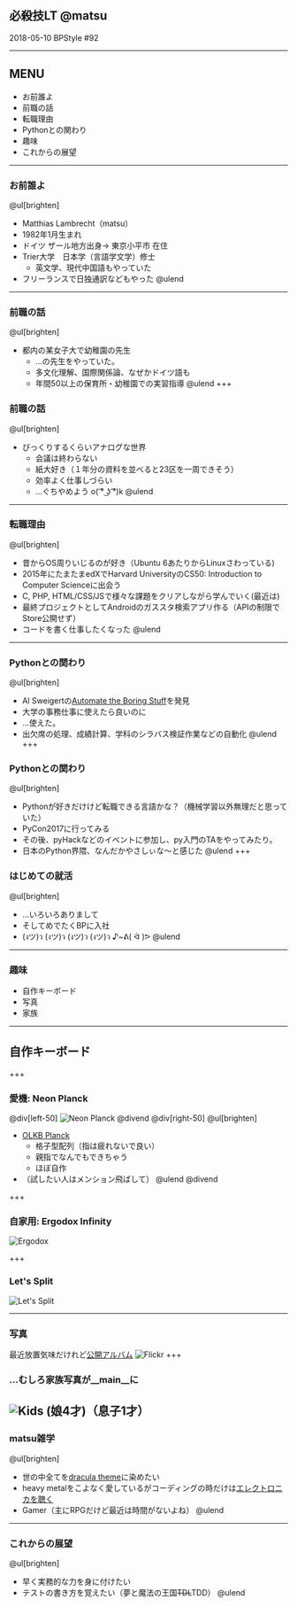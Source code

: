 ## 必殺技LT @matsu
2018-05-10 BPStyle #92

---
## MENU
 * お前誰よ
 * 前職の話
 * 転職理由
 * Pythonとの関わり
 * 趣味
 * これからの展望
---

### お前誰よ
@ul[brighten]
 * Matthias Lambrecht（matsu）
 * 1982年1月生まれ
 * ドイツ ザール地方出身-> 東京小平市 在住
 * Trier大学　日本学（言語学文学）修士
   * 英文学、現代中国語もやっていた
 * フリーランスで日独通訳などもやった
@ulend
---
### 前職の話
@ul[brighten]
  * 都内の某女子大で幼稚園の先生
    * ...の先生をやっていた。
    * 多文化理解、国際関係論、なぜかドイツ語も
    * 年間50以上の保育所・幼稚園での実習指導
@ulend
+++
### 前職の話
@ul[brighten]
  * びっくりするくらいアナログな世界
    * 会議は終わらない
    * 紙大好き（１年分の資料を並べると23区を一周できそう）
    * 効率よく仕事しづらい
    * ...ぐちやめよう o( ͡° ͜ʖ ͡°)k
@ulend

---
### 転職理由
@ul[brighten]
  * 昔からOS周りいじるのが好き（Ubuntu 6あたりからLinuxさわっている)
  * 2015年にたまたまedXでHarvard UniversityのCS50: Introduction to Computer Scienceに出会う
  * C, PHP, HTML/CSS/JSで様々な課題をクリアしながら学んでいく(最近は)
  * 最終プロジェクトとしてAndroidのガススタ検索アプリ作る（APIの制限でStore公開せず）
  * コードを書く仕事したくなった
@ulend
---
### Pythonとの関わり

@ul[brighten]
  * Al Sweigertの[Automate the Boring Stuff](https://automatetheboringstuff.com/)を発見
  * 大学の事務仕事に使えたら良いのに
  * ...使えた。
  * 出欠席の処理、成績計算、学科のシラバス検証作業などの自動化
@ulend
+++
### Pythonとの関わり
@ul[brighten]
  * Pythonが好きだけけど転職できる言語かな？（機械学習以外無理だと思っていた）
  * PyCon2017に行ってみる
  * その後、pyHackなどのイベントに参加し、py入門のTAをやってみたり。
  * 日本のPython界隈、なんだかやさしぃな〜と感じた
@ulend
+++
### はじめての就活
@ul[brighten]
  * ...いろいろありまして 
  * そしてめでたくBPに入社
  * (งツ)ว (งツ)ว (งツ)ว (งツ)ว ♪~ᕕ( ᐛ )ᕗ
@ulend

---
### 趣味
 * 自作キーボード
 * 写真
 * 家族

---
## 自作キーボード
+++
### 愛機: Neon Planck
@div[left-50]
![Neon Planck](git-pitch-bpstyle92/assets/planck_neon.jpg)
@divend
@div[right-50]
@ul[brighten]
  * [OLKB Planck](https://olkb.com/planck)
    * 格子型配列（指は疲れないで良い）
    * 親指でなんでもできちゃう
    * ほぼ自作
  * （試したい人はメンション飛ばして）
@ulend
@divend

+++
### 自家用: Ergodox Infinity
![Ergodox](git-pitch-bpstyle92/assets/ergodox.jpg)

+++
### Let's Split
![Let's Split](git-pitch-bpstyle92/assets/letssplit_mac.jpg)

---
### 写真
最近放置気味だけれど[公開アルバム](https://www.flickr.com/people/sandocap/)
![Flickr](git-pitch-bpstyle92/assets/flickr_title.png)
+++
### ...むしろ家族写真が__main__に 
![Kids](git-pitch-bpstyle92/assets/eightbit_.jpg)
(娘4才)（息子1才）
---

### matsu雑学
@ul[brighten]
 * 世の中全てを[dracula theme](https://draculatheme.com/)に染めたい
 * heavy metalをこよなく愛しているがコーディングの時だけは[エレクトロニカを聴く](https://www.last.fm/user/anonelbe)
 * Gamer（主にRPGだけど最近は時間がないよね）
@ulend

---
### これからの展望

@ul[brighten]
 * 早く実務的な力を身に付けたい
 * テストの書き方を覚えたい（夢と魔法の王国~~TDL~~TDD）
@ulend
